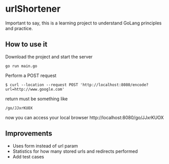 # urlShortener
Important to say, this is a learning project to understand GoLang principles and practice.

## How to use it
Download the project and start the server
```shell script
go run main.go
```
Perform a POST request
```shell script
$ curl --location --request POST 'http://localhost:8080/encode?url=http://www.google.com'
```
return must be something like
```shell script
/go/JJxrKUOX
```
now you can access your local browser
http://localhost:8080/go/JJxrKUOX

## Improvements
- Uses form instead of url param
- Statistics for how many stored urls and redirects performed
- Add test cases